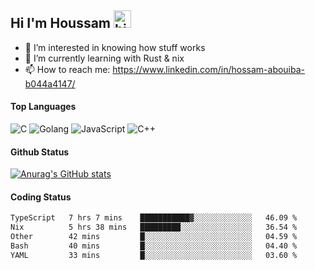 ## Hi I'm Houssam <img src="https://user-images.githubusercontent.com/1303154/88677602-1635ba80-d120-11ea-84d8-d263ba5fc3c0.gif" width="28px" alt="hi">

- 👀 I’m interested in knowing how stuff works
- 🔭 I’m currently learning with Rust & nix
- 📫 How to reach me: https://www.linkedin.com/in/hossam-abouiba-b044a4147/

#### Top Languages

![C](https://img.shields.io/badge/c-%2300599C.svg?style=for-the-badge&logo=c&logoColor=white)
![Golang](https://img.shields.io/badge/go-blue?style=for-the-badge&logo=Goland)
![JavaScript](https://img.shields.io/badge/javascript-%23323330.svg?style=for-the-badge&logo=javascript&logoColor=%23F7DF1E)
![C++](https://img.shields.io/badge/C%2B%2B-blue?style=for-the-badge&logo=C%2B%2B)


#### Github Status
[![Anurag's GitHub stats](https://github-readme-stats.vercel.app/api?username=0xhoussam&theme=tokyonight)](https://github.com/anuraghazra/github-readme-stats)

#### Coding Status
<!--START_SECTION:waka-->

```txt
TypeScript   7 hrs 7 mins    ███████████▓░░░░░░░░░░░░░   46.09 %
Nix          5 hrs 38 mins   █████████░░░░░░░░░░░░░░░░   36.54 %
Other        42 mins         █░░░░░░░░░░░░░░░░░░░░░░░░   04.59 %
Bash         40 mins         █░░░░░░░░░░░░░░░░░░░░░░░░   04.40 %
YAML         33 mins         █░░░░░░░░░░░░░░░░░░░░░░░░   03.60 %
```

<!--END_SECTION:waka-->
